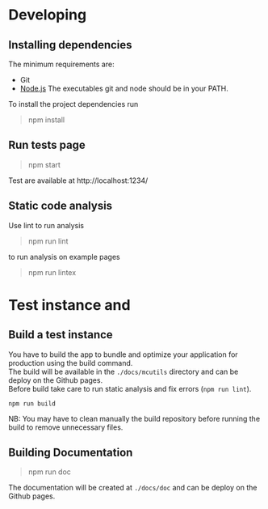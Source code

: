 # Developing

## Installing dependencies

The minimum requirements are:
* Git
* [Node.js](https://nodejs.org/)
The executables git and node should be in your PATH.

To install the project dependencies run

> npm install

## Run tests page

> npm start

Test are available at http://localhost:1234/

## Static code analysis

Use lint to run analysis

> npm run lint

to run analysis on example pages

> npm run lintex

# Test instance and 

## Build a test instance

You have to build the app to bundle and optimize your application for production using the build command.  
The build will be available in the `./docs/mcutils` directory and can be deploy on the Github pages.   
Before build take care to run static analysis and fix errors (`npm run lint`).

```
npm run build
```

NB: You may have to clean manually the build repository before running the build to remove unnecessary files.

## Building Documentation

> npm run doc

The documentation will be created at  `./docs/doc` and can be deploy on the Github pages.
